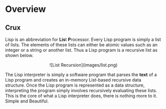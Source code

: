 # Overview

## Crux
Lisp is an abbreviation for **Lis**t **P**rocessor. Every Lisp program is simply a list of lists. The elements of these lists can either be atomic values such as an integer or a string or another list. Thus a Lisp program is a recursive list as shown below. 

<p align="center">
![List Recursion](images/list.png)


The Lisp interpreter is simply a software program that parses the **text** of a Lisp program and creates an in-memory List-based recursive data structure. Once the Lisp program is represented as a data structure, interpreting the program simply involves recursively evaluating these lists. This is the core of what a Lisp interpreter does, there is nothing more to it. Simple and Beautiful.





